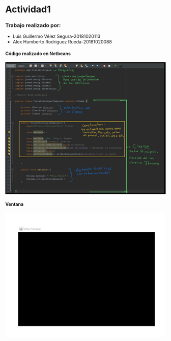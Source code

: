 # Actividad1

### Trabajo realizado por:
* Luis Guillermo Vélez Segura-20181020113
* Alex Humberto Rodriguez Rueda-20181020088

#### Código realizado en Netbeans
![Explicacion](Imagenes/Explicacion.jpg)

#### Ventana
![Ventana](Imagenes/Ventana.png)
